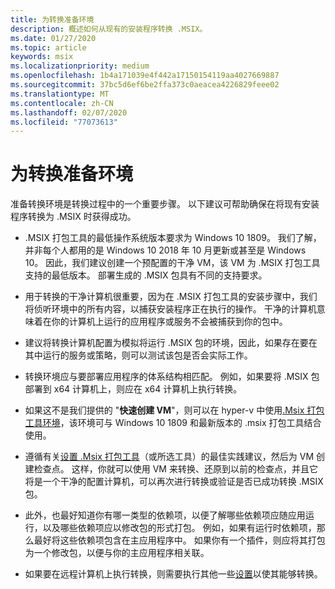 ```yaml
---
title: 为转换准备环境
description: 概述如何从现有的安装程序转换 .MSIX。
ms.date: 01/27/2020
ms.topic: article
keywords: msix
ms.localizationpriority: medium
ms.openlocfilehash: 1b4a171039e4f442a17150154119aa4027669887
ms.sourcegitcommit: 37bc5d6ef6be2ffa373c0aeacea4226829feee02
ms.translationtype: MT
ms.contentlocale: zh-CN
ms.lasthandoff: 02/07/2020
ms.locfileid: "77073613"
---
```

# <a name="prepare-your-environment-for-conversion"></a>为转换准备环境

准备转换环境是转换过程中的一个重要步骤。 以下建议可帮助确保在将现有安装程序转换为 .MSIX 时获得成功。

- .MSIX 打包工具的最低操作系统版本要求为 Windows 10 1809。 我们了解，并非每个人都用的是 Windows 10 2018 年 10 月更新或甚至是 Windows 10。 因此，我们建议创建一个预配置的干净 VM，该 VM 为 .MSIX 打包工具支持的最低版本。 部署生成的 .MSIX 包具有不同的支持要求。

- 用于转换的干净计算机很重要，因为在 .MSIX 打包工具的安装步骤中，我们将侦听环境中的所有内容，以捕获安装程序正在执行的操作。 干净的计算机意味着在你的计算机上运行的应用程序或服务不会被捕获到你的包中。

- 建议将转换计算机配置为模拟将运行 .MSIX 包的环境，因此，如果存在要在其中运行的服务或策略，则可以测试该包是否会实际工作。

- 转换环境应与要部署应用程序的体系结构相匹配。 例如，如果要将 .MSIX 包部署到 x64 计算机上，则应在 x64 计算机上执行转换。 

- 如果这不是我们提供的 "**快速创建 VM**"，则可以在 hyper-v 中使用[.Msix 打包工具环境](quick-create-vm.md)，该环境可与 Windows 10 1809 和最新版本的 .msix 打包工具结合使用。 

- 遵循有关[设置 .Msix 打包工具](tool-best-practices.md)（或所选工具）的最佳实践建议，然后为 VM 创建检查点。 这样，你就可以使用 VM 来转换、还原到以前的检查点，并且它将是一个干净的配置计算机，可以再次进行转换或验证是否已成功转换 .MSIX 包。

- 此外，也最好知道你有哪一类型的依赖项，以便了解哪些依赖项应随应用运行，以及哪些依赖项应以修改包的形式打包。 例如，如果有运行时依赖项，那么最好将这些依赖项包含在主应用程序中。 如果你有一个插件，则应将其打包为一个修改包，以便与你的主应用程序相关联。

- 如果要在远程计算机上执行转换，则需要执行其他一些[设置](remote-conversion-setup.md)以使其能够转换。
